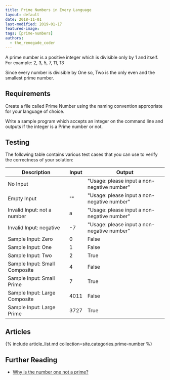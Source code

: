 ```yaml
---
title: Prime Numbers in Every Language
layout: default
date: 2018-11-01
last-modified: 2019-01-17
featured-image:
tags: [prime-numbers]
authors:
  - the_renegade_coder
---
```


A prime number is a positive integer which is divisible only by 1 and itself.
For example: 2, 3, 5, 7, 11, 13

Since every number is divisible by One so, Two is the only even and the
smallest prime number.


## Requirements

Create a file called Prime Number using the naming
convention appropriate for your language of choice.

Write a sample program which accepts an integer on the command line
and outputs if the integer is a Prime number or not.

## Testing

The following table contains various test cases that you can use to verify the 
correctness of your solution:

| Description | Input | Output |
|--------------|-------|--------|
| No Input | | "Usage: please input a non-negative number" |
| Empty Input | "" | "Usage: please input a non-negative number" |
| Invalid Input: not a number | a | "Usage: please input a non-negative number" |
| Invalid Input: negative | -7  | "Usage: please input a non-negative number" |
| Sample Input: Zero | 0 | False |
| Sample Input: One | 1 | False |
| Sample Input: Two | 2 | True |
| Sample Input: Small Composite | 4 | False |
| Sample Input: Small Prime | 7 | True |
| Sample Input: Large Composite | 4011 | False |
| Sample Input: Large Prime | 3727 | True |

## Articles

{% include article_list.md collection=site.categories.prime-number %}

## Further Reading

- [Why is the number one not a prime?][2]

[1]: #requirements
[2]: https://primes.utm.edu/notes/faq/one.html
